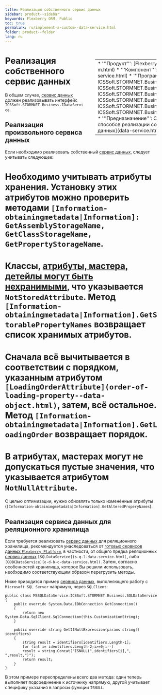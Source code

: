 ```yaml
---
title: Реализация собственного сервис данных
sidebar: product--sidebar
keywords: Flexberry ORM, Public
toc: true
permalink: ru/implement-a-custom--data-service.html
folder: product--folder
lang: ru
---
```


<div style="margin:5px; padding-left:28px; float:right; width:40%; outline:1px solid white;">
<br>
<table border="0" width="100%" bgcolor="#6495ED">
<tbody><tr><td bgcolor="#FFFFFF">
* '''Продукт''': [Flexberry ORM](flexberry-o-r-m.html)
* '''Компонент''': [Сервис данных](data-service.html)
* '''Программная библиотека''': ICSSoft.STORMNET.Business.dll, ICSSoft.STORMNET.Business.DRDataService.dll, ICSSoft.STORMNET.Business.MSSQLDataService, ICSSoft.STORMNET.Business.ODBCDataService, ICSSoft.STORMNET.Business.OracleDataService, ICSSoft.STORMNET.Business.PostgresDataService
* '''Предназначение''': Описание доступных способов реализации собственных [сервисов данных](data-service.html).
</td>
</tr></tbody></table></a>
</div>

# Реализация собственного сервис данных
В общем случае, [сервис данных](data-service.html) должен реализовывать интерфейс `ICSSoft.STORMNET.Business.IDataService`.

## Реализация произвольного сервиса данных
Если необходимо реализовать собственный [сервис данных](data-service.html), следует учитывать следующее:
# Необходимо учитывать атрибуты хранения. Установку этих атрибутов можно проверить методами `[Information-obtainingmetadata|Information]: GetAssemblyStorageName, GetClassStorageName, GetPropertyStorageName`.
# Классы, [атрибуты, мастера, детейлы могут быть нехранимыми](not-stored--attributes.html), что указывается `NotStoredAttribute`. Метод `[Information-obtainingmetadata|Information].GetStorablePropertyNames` возвращает список хранимых атрибутов.
# Сначала всё вычитывается в соответствии с порядком, указанным атрибутом `[LoadingOrderAttribute](order-of-loading-property--data-object.html)`, затем, всё остальное. Метод `[Information-obtainingmetadata|Information].GetLoadingOrder` возвращает порядок.
# В атрибутах, мастерах могут не допускаться пустые значения, что указывается атрибутом `NotNullAttribute`.

С целью оптимизации, нужно обновлять только изменённые атрибуты (`[Information-obtainingmetadata|Information].GetAlteredProperyNames`).

## Реализация сервиса данных для реляционного хранилища
Если требуется реализовать [сервис данных](data-service.html) для реляционного хранилища, рекомендуется унаследоваться от [готовых сервисов данных `Flexberry Platform`](standard-data-services.html), в частности, от общего предка реляционных [сервис данных](data-service.html) `[SQLDataService](s-q-l-data-service.html)`, либо `[ODBCDataService](o-d-b-c-data-service.html)`. Затем, согласно особенностей хранилища, которое Вы решили использовать, необходимо соответствующим образом перегрузить методы.

Ниже приводится пример [сервиса данных](data-service.html), выполняющего работу с `Microsoft SQL Server` напрямую, через `SQLClient`:
```
public class MSSQLDataService:ICSSoft.STORMNET.Business.SQLDataService
{
    public override System.Data.IDbConnection GetConnection()
    {
        return new System.Data.SqlClient.SqlConnection(this.CustomizationString);
    }

    public override string GetIfNullExpression(params string[] identifiers)
    {
        string result = identifiers[identifiers.Length-1];
        for (int i= identifiers.Length-2;i>=0;i--)
        result = string.Concat("ISNULL(",identifiers[i],", ",result,")");
        return result;
    } 
}
```

В этом примере переопределены всего два метода: один теперь выполняет подсоединение к источнику напрямую, другой учитывает специфику указания в запросы функции `ISNULL`.
